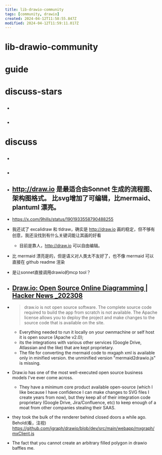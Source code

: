 ```yaml
---
title: lib-drawio-community
tags: [community, drawio]
created: 2024-04-12T11:58:55.847Z
modified: 2024-04-12T11:59:11.017Z
---
```


# lib-drawio-community

# guide

# discuss-stars
- ## 

- ## 
# discuss
- ## 

- ## 

- ## http://draw.io 是最适合由Sonnet 生成的流程图、架构图格式。 比svg增加了可编辑，比mermaid、plantuml 漂亮。
- https://x.com/9hills/status/1901933558790488255
- 我还试了 excalidraw 和 tldraw，确实是 http://draw.io 画的稳定，但不够有创意，我还没找到有什么关键词能让其画的好看
  - 目前是靠人，http://draw.io 可以自由编辑。
- 比 mermaid 漂亮是的，但是语义对人类太不友好了，也不像 mermaid 可以直接在 github readme 渲染

- 是让sonnet直接调用drawio的mcp tool？

- ## [Draw.io: Open Source Online Diagramming | Hacker News _202308](https://news.ycombinator.com/item?id=37137448)
- > draw.io is not open source software. The complete source code required to build the app from scratch is not available. The Apache license allows you to deploy the project and make changes to the source code that is available on the site.
  - Everything needed to run it locally on your ownmachine or self host it is open source (Apache v2.0); 
  - its the integrations with various other services (Google Drive, Atlassian and the like) that are kept proprietary.
  - The file for converting the mermaid code to mxgaph xml is available only in minified version. the unminified version "mermaid2drawio.js" is missing.
- Draw.io has one of the most well-executed open source business models I've ever come across. 
  - They have a minimum core product available open-source (which I like because I have confidence I can make changes to SVG files I create years from now), but they keep all of their integration code proprietary (Google Drive, Jira/Confluence, etc) to keep enough of a moat from other companies stealing their SAAS.
- they took the bulk of the renderer behind closed doors a while ago. Behold(看，注视) https://github.com/jgraph/drawio/blob/dev/src/main/webapp/mxgraph/mxClient.js

- The fact that you cannot create an arbitrary filled polygon in drawio baffles me.
